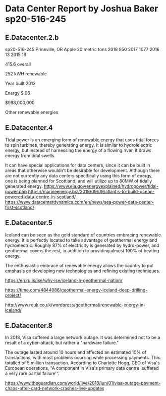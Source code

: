 # Data Center Report by Joshua Baker sp20-516-245

## E.Datacenter.2.b
sp20-516-245
Prineville, OR
Apple 
20 metric tons 2018
950 2017
1077 2016
13 2015
18

415.6 overall

252 kWH renewable 

Year built 2012

Energy $.06

$988,000,000

Other renewable energies

## E.Datacenter.4

Tidal power is an emerging form of renewable energy that uses tidal forces to spin turbines, thereby generating energy. It is similar to hydrolelectric energy, but instead of harnessing the energy of a flowing river, it draws energy from tidal swells. 

It can have special applications for data centers, since it can be built in areas that otherwise wouldn't be desirable for development. Although there are not currently any data centers specifically using this form of energy, one is being planned for Scottland, and will utilize up to 80MW of tidally generated energy.
https://www.eia.gov/energyexplained/hydropower/tidal-power.php
https://marineenergy.biz/2019/09/09/atlantis-to-build-ocean-powered-data-centre-in-scotland/
https://www.datacenterdynamics.com/en/news/sea-power-data-center-first-scotland/

## E.Datacenter.5

Iceland can be seen as the gold standard of countries embracing renewable energy. It is perfectly located to take advantage of geothermal energy and hydroelectric. Roughly 87% of electricity is generated by hydro-power, and geothermal covers the rest, in addition to providing almost 100% of heating energy. 

The enthusiastic embrace of renewable energy allows the country to put emphasis on developing new technologies and refining existing techniques. 

https://en.ru.is/ise/why-ise/iceland-a-geothermal-nation/

https://time.com/4844086/geothermal-energy-iceland-deep-drilling-project/

http://www.reuk.co.uk/wordpress/geothermal/renewable-energy-in-iceland/

## E.Datacenter.8

In 2018, Visa suffered a large network outage. It was determined not to be a result of a cyber-attack, but rather a "hardware failure."

The outage lasted around 10 hours and affected an estimated 10% of transactions, with most problems ocurring while processing payments. This totalled of 5 million transaction. According to Charlotte Hogg, CEO of Visa's European operations, "A component in Visa's primary data centre 'suffered a very rare partial failure'".

https://www.theguardian.com/world/live/2018/jun/01/visa-outage-payment-chaos-after-card-network-crashes-live-updates


